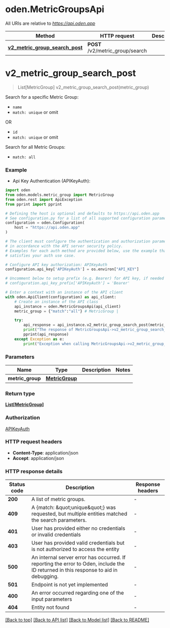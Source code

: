 # oden.MetricGroupsApi

All URIs are relative to *https://api.oden.app*

Method | HTTP request | Description
------------- | ------------- | -------------
[**v2_metric_group_search_post**](MetricGroupsApi.md#v2_metric_group_search_post) | **POST** /v2/metric_group/search | 


# **v2_metric_group_search_post**
> List[MetricGroup] v2_metric_group_search_post(metric_group)

Search for a specific Metric Group:

- `name`
- `match: unique` or omit

OR

- `id`
- `match: unique` or omit

Search for all Metric Groups:
- `match: all`


### Example

* Api Key Authentication (APIKeyAuth):

```python
import oden
from oden.models.metric_group import MetricGroup
from oden.rest import ApiException
from pprint import pprint

# Defining the host is optional and defaults to https://api.oden.app
# See configuration.py for a list of all supported configuration parameters.
configuration = oden.Configuration(
    host = "https://api.oden.app"
)

# The client must configure the authentication and authorization parameters
# in accordance with the API server security policy.
# Examples for each auth method are provided below, use the example that
# satisfies your auth use case.

# Configure API key authorization: APIKeyAuth
configuration.api_key['APIKeyAuth'] = os.environ["API_KEY"]

# Uncomment below to setup prefix (e.g. Bearer) for API key, if needed
# configuration.api_key_prefix['APIKeyAuth'] = 'Bearer'

# Enter a context with an instance of the API client
with oden.ApiClient(configuration) as api_client:
    # Create an instance of the API class
    api_instance = oden.MetricGroupsApi(api_client)
    metric_group = {"match":"all"} # MetricGroup | 

    try:
        api_response = api_instance.v2_metric_group_search_post(metric_group)
        print("The response of MetricGroupsApi->v2_metric_group_search_post:\n")
        pprint(api_response)
    except Exception as e:
        print("Exception when calling MetricGroupsApi->v2_metric_group_search_post: %s\n" % e)
```



### Parameters


Name | Type | Description  | Notes
------------- | ------------- | ------------- | -------------
 **metric_group** | [**MetricGroup**](MetricGroup.md)|  | 

### Return type

[**List[MetricGroup]**](MetricGroup.md)

### Authorization

[APIKeyAuth](../README.md#APIKeyAuth)

### HTTP request headers

 - **Content-Type**: application/json
 - **Accept**: application/json

### HTTP response details

| Status code | Description | Response headers |
|-------------|-------------|------------------|
**200** | A list of metric groups. |  -  |
**409** | A {match: \&quot;unique\&quot;} was requested, but multiple entities matched the search parameters.  |  -  |
**401** | User has provided either no credentials or invalid credentials |  -  |
**403** | User has provided valid credentials but is not authorized to access the entity  |  -  |
**500** | An internal server error has occurred. If reporting the error to Oden, include the ID returned in this response to aid in debugging.  |  -  |
**501** | Endpoint is not yet implemented |  -  |
**400** | An error occurred regarding one of the input parameters |  -  |
**404** | Entity not found |  -  |

[[Back to top]](#) [[Back to API list]](../README.md#documentation-for-api-endpoints) [[Back to Model list]](../README.md#documentation-for-models) [[Back to README]](../README.md)

